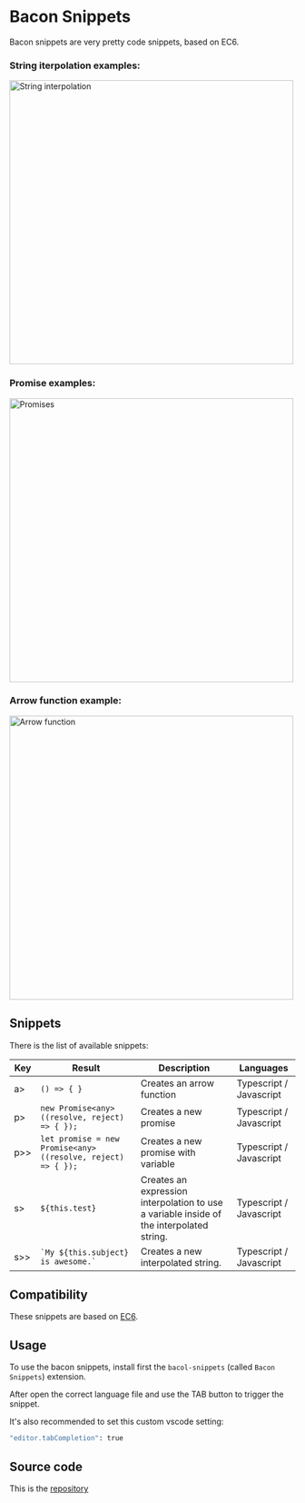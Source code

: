 # Bacon Snippets

Bacon snippets are very pretty code snippets, based on EC6.

### String iterpolation examples:
<img src="https://media.giphy.com/media/1qYhirOfgLjRSP6kH5/giphy.gif" title="String interpolation" width="500px">

### Promise examples:
<img src="https://media.giphy.com/media/Lqx1g08cht2mL77HoP/giphy.gif" title="Promises" width="500px">

### Arrow function example:
<img src="https://media.giphy.com/media/1BhGnRQhWyKrRm6SYc/giphy.gif" title="Arrow function" width="500px">

## Snippets

There is the list of available snippets:

| Key | Result | Description | Languages |
| --------- | ------ | --------- | ------ |
| a> | ``` () => { } ``` | Creates an arrow function | Typescript / Javascript |
| p> | ``` new Promise<any> ((resolve, reject) => { }); ``` | Creates a new promise | Typescript / Javascript |
| p>> | ``` let promise = new Promise<any> ((resolve, reject) => { }); ``` | Creates a new promise with variable | Typescript / Javascript |
| s> | ``` ${this.test} ``` | Creates an expression interpolation to use a variable inside of the interpolated string. | Typescript / Javascript |
| s>> | ``` `My ${this.subject} is awesome.` ``` | Creates a new interpolated string. | Typescript / Javascript |

## Compatibility
These snippets are based on [EC6][ec-6].


## Usage
To use the bacon snippets, install first the ``` bacol-snippets ``` (called ``` Bacon Snippets ```) extension.

After open the correct language file and use the TAB button to trigger the snippet.

It's also recommended to set this custom vscode setting:
```sh
"editor.tabCompletion": true
```

## Source code

This is the [repository][git-repo-url]



   [git-repo-url]: <https://github.com/npacucci/bacol-snippets>
   [ec-6]: <http://es6-features.org/#TypedArrays>
